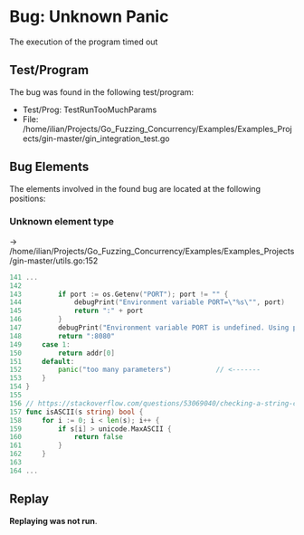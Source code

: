 # Bug: Unknown Panic

The execution of the program timed out

## Test/Program
The bug was found in the following test/program:

- Test/Prog: TestRunTooMuchParams
- File: /home/ilian/Projects/Go_Fuzzing_Concurrency/Examples/Examples_Projects/gin-master/gin_integration_test.go

## Bug Elements
The elements involved in the found bug are located at the following positions:

###  Unknown element type
-> /home/ilian/Projects/Go_Fuzzing_Concurrency/Examples/Examples_Projects/gin-master/utils.go:152
```go
141 ...
142 
143 		if port := os.Getenv("PORT"); port != "" {
144 			debugPrint("Environment variable PORT=\"%s\"", port)
145 			return ":" + port
146 		}
147 		debugPrint("Environment variable PORT is undefined. Using port :8080 by default")
148 		return ":8080"
149 	case 1:
150 		return addr[0]
151 	default:
152 		panic("too many parameters")           // <-------
153 	}
154 }
155 
156 // https://stackoverflow.com/questions/53069040/checking-a-string-contains-only-ascii-characters
157 func isASCII(s string) bool {
158 	for i := 0; i < len(s); i++ {
159 		if s[i] > unicode.MaxASCII {
160 			return false
161 		}
162 	}
163 
164 ...
```


## Replay
**Replaying was not run**.

